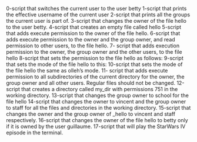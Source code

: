 0-script that switches the current user to the user betty
1-script that prints the effective username of the current user
2-script that prints all the groups the current user is part of.
3-script that changes the owner of the file hello to the user betty.
4-script that creates an empty file called hello
5-script that adds execute permission to the owner of the file hello.
6-script that adds execute permission to the owner and the group owner, and read permission to other users, to the file hello.
7- script that adds execution permission to the owner, the group owner and the other users, to the file hello
8-script that sets the permission to the file hello as follows:
9-script that sets the mode of the file hello to this:
10-script that sets the mode of the file hello the same as olleh’s mode.
11- script that adds execute permission to all subdirectories of the current directory for the owner, the group owner and all other users. Regular files should not be changed.
12-script that creates a directory called my_dir with permissions 751 in the working directory.
13-script that changes the group owner to school for the file hello
14-script that changes the owner to vincent and the group owner to staff for all the files and directories in the working directory.
15-script that changes the owner and the group owner of _hello to vincent and staff respectively.
16-script that changes the owner of the file hello to betty only if it is owned by the user guillaume.
17-script that will play the StarWars IV episode in the terminal.
